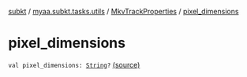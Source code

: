 [subkt](../../index.md) / [myaa.subkt.tasks.utils](../index.md) / [MkvTrackProperties](index.md) / [pixel_dimensions](./pixel_dimensions.md)

# pixel_dimensions

`val pixel_dimensions: `[`String`](https://kotlinlang.org/api/latest/jvm/stdlib/kotlin/-string/index.html)`?` [(source)](https://github.com/Myaamori/SubKt/blob/0.1.19/src/main/kotlin/myaa/subkt/tasks/utils/mkvmerge.kt#L101)